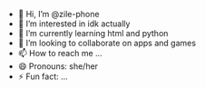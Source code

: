 - 👋 Hi, I’m @zile-phone
- 👀 I’m interested in idk actually
- 🌱 I’m currently learning html and python
- 💞️ I’m looking to collaborate on apps and games
- 📫 How to reach me ...
- 😄 Pronouns: she/her
- ⚡ Fun fact: ...

<!---
zile-phone/zile-phone is a ✨ special ✨ repository because its `README.md` (this file) appears on your GitHub profile.
You can click the Preview link to take a look at your changes.
--->
